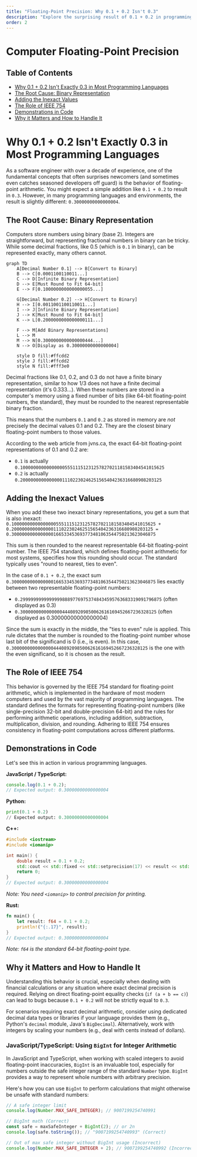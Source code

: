 ```yaml
---
title: "Floating-Point Precision: Why 0.1 + 0.2 Isn't 0.3"
description: "Explore the surprising result of 0.1 + 0.2 in programming and understand why it happens due to floating-point representation and the IEEE 754 standard."
order: 2
---
```


# Computer Floating-Point Precision

## Table of Contents
- [Why 0.1 + 0.2 Isn't Exactly 0.3 in Most Programming Languages](#why-0-1-0-2-isn-t-exactly-0-3-in-most-programming-languages)
- [The Root Cause: Binary Representation](#the-root-cause-binary-representation)
- [Adding the Inexact Values](#adding-the-inexact-values)
- [The Role of IEEE 754](#the-role-of-ieee-754)
- [Demonstrations in Code](#demonstrations-in-code)
- [Why it Matters and How to Handle It](#why-it-matters-and-how-to-handle-it)

# Why 0.1 + 0.2 Isn't Exactly 0.3 in Most Programming Languages

As a software engineer with over a decade of experience, one of the fundamental concepts that often surprises newcomers (and sometimes even catches seasoned developers off guard) is the behavior of floating-point arithmetic. You might expect a simple addition like `0.1 + 0.2` to result in `0.3`. However, in many programming languages and environments, the result is slightly different: `0.30000000000000004`.

## The Root Cause: Binary Representation

Computers store numbers using binary (base 2). Integers are straightforward, but representing fractional numbers in binary can be tricky. While some decimal fractions, like 0.5 (which is `0.1` in binary), can be represented exactly, many others cannot.

```mermaid
graph TD
    A[Decimal Number 0.1] --> B[Convert to Binary]
    B --> C[0.0001100110011...]
    C --> D[Infinite Binary Representation]
    D --> E[Must Round to Fit 64-bit]
    E --> F[0.1000000000000000055...]
    
    G[Decimal Number 0.2] --> H[Convert to Binary]
    H --> I[0.0011001100110011...]
    I --> J[Infinite Binary Representation]
    J --> K[Must Round to Fit 64-bit]
    K --> L[0.2000000000000000111...]
    
    F --> M[Add Binary Representations]
    L --> M
    M --> N[0.3000000000000000444...]
    N --> O[Display as 0.30000000000000004]
    
    style D fill:#ffcdd2
    style J fill:#ffcdd2
    style N fill:#fff3e0
```

Decimal fractions like 0.1, 0.2, and 0.3 do not have a finite binary representation, similar to how 1/3 does not have a finite decimal representation (it's 0.333...). When these numbers are stored in a computer's memory using a fixed number of bits (like 64-bit floating-point numbers, the standard), they must be rounded to the nearest representable binary fraction.

This means that the numbers `0.1` and `0.2` as stored in memory are *not* precisely the decimal values 0.1 and 0.2. They are the closest binary floating-point numbers to those values.

According to the web article from jvns.ca, the exact 64-bit floating-point representations of 0.1 and 0.2 are:
- `0.1` is actually `0.1000000000000000055511151231257827021181583404541015625`
- `0.2` is actually `0.200000000000000011102230246251565404236316680908203125`

## Adding the Inexact Values

When you add these two inexact binary representations, you get a sum that is also inexact:
`0.1000000000000000055511151231257827021181583404541015625 + 0.200000000000000011102230246251565404236316680908203125 = 0.3000000000000000166533453693773481063544750213623046875`

This sum is then rounded to the nearest representable 64-bit floating-point number. The IEEE 754 standard, which defines floating-point arithmetic for most systems, specifies how this rounding should occur. The standard typically uses "round to nearest, ties to even".

In the case of `0.1 + 0.2`, the exact sum `0.3000000000000000166533453693773481063544750213623046875` lies exactly between two representable floating-point numbers:
- `0.299999999999999988897769753748434595763683319091796875` (often displayed as 0.3)
- `0.3000000000000000444089209850062616169452667236328125` (often displayed as 0.30000000000000004)

Since the sum is exactly in the middle, the "ties to even" rule is applied. This rule dictates that the number is rounded to the floating-point number whose last bit of the significand is 0 (i.e., is even). In this case, `0.3000000000000000444089209850062616169452667236328125` is the one with the even significand, so it is chosen as the result.

## The Role of IEEE 754

This behavior is governed by the IEEE 754 standard for floating-point arithmetic, which is implemented in the hardware of most modern computers and used by the vast majority of programming languages. The standard defines the formats for representing floating-point numbers (like single-precision 32-bit and double-precision 64-bit) and the rules for performing arithmetic operations, including addition, subtraction, multiplication, division, and rounding. Adhering to IEEE 754 ensures consistency in floating-point computations across different platforms.

## Demonstrations in Code

Let's see this in action in various programming languages.

**JavaScript / TypeScript:**

```javascript
console.log(0.1 + 0.2);
// Expected output: 0.30000000000000004
```

**Python:**

```python
print(0.1 + 0.2)
// Expected output: 0.30000000000000004
```

**C++:**

```cpp
#include <iostream>
#include <iomanip>

int main() {
    double result = 0.1 + 0.2;
    std::cout << std::fixed << std::setprecision(17) << result << std::endl;
    return 0;
}
// Expected output: 0.30000000000000004
```
*Note: You need `<iomanip>` to control precision for printing.*

**Rust:**

```rust
fn main() {
    let result: f64 = 0.1 + 0.2;
    println!("{:.17}", result);
}
// Expected output: 0.30000000000000004
```
*Note: `f64` is the standard 64-bit floating-point type.*

## Why it Matters and How to Handle It

Understanding this behavior is crucial, especially when dealing with financial calculations or any situation where exact decimal precision is required. Relying on direct floating-point equality checks (`if (a + b == c)`) can lead to bugs because `0.1 + 0.2` will not be strictly equal to `0.3`.

For scenarios requiring exact decimal arithmetic, consider using dedicated decimal data types or libraries if your language provides them (e.g., Python's `decimal` module, Java's `BigDecimal`). Alternatively, work with integers by scaling your numbers (e.g., deal with cents instead of dollars).

### JavaScript/TypeScript: Using `BigInt` for Integer Arithmetic

In JavaScript and TypeScript, when working with scaled integers to avoid floating-point inaccuracies, `BigInt` is an invaluable tool, especially for numbers outside the safe integer range of the standard `Number` type. `BigInt` provides a way to represent whole numbers with arbitrary precision.

Here's how you can use `BigInt` to perform calculations that might otherwise be unsafe with standard numbers:

```javascript
// A safe integer limit
console.log(Number.MAX_SAFE_INTEGER); // 9007199254740991

// BigInt math (Correct)
const safe = maxSafeInteger + BigInt(2); // or 2n
console.log(safe.toString()); // "9007199254740993" (Correct)

// Out of max safe integer without BigInt usage (Incorrect)
console.log(Number.MAX_SAFE_INTEGER + 2); // 9007199254740992 (Incorrect)
```

